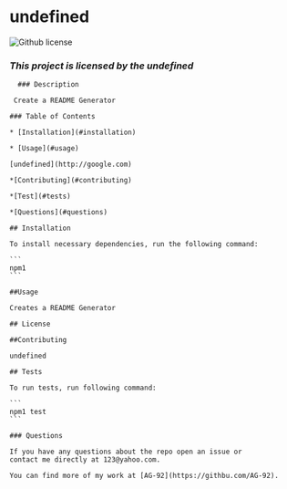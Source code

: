 # undefined
  ![Github license](https://img.shields.io/badge/license-undefined-blue.svg)
  ### ___This project is licensed by the undefined___
      ### Description
  
     Create a README Generator
  
    ### Table of Contents
  
    * [Installation](#installation)
  
    * [Usage](#usage)
  
    [undefined](http://google.com)
  
    *[Contributing](#contributing)
  
    *[Test](#tests)
  
    *[Questions](#questions)
  
    ## Installation 
  
    To install necessary dependencies, run the following command:
  
    ```
    npm1
    ```
  
    ##Usage
  
    Creates a README Generator

    ## License
  
    ##Contributing
  
    undefined
  
    ## Tests
  
    To run tests, run following command:
  
    ```
    npm1 test
    ```
  
    ### Questions
  
    If you have any questions about the repo open an issue or 
    contact me directly at 123@yahoo.com.
  
    You can find more of my work at [AG-92](https://githbu.com/AG-92).
  
